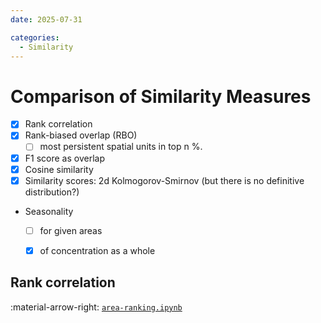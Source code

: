 ```yaml
---
date: 2025-07-31

categories:
  - Similarity
---
```


# Comparison of Similarity Measures

- [X] Rank correlation
- [X] Rank-biased overlap (RBO)
  - [ ] most persistent spatial units in top n %.
- [X] F1 score as overlap
- [X] Cosine similarity
- [X] Similarity scores: 2d Kolmogorov-Smirnov (but there is no definitive distribution?)
- Seasonality
  - [ ] for given areas
  - [X] of concentration as a whole


## Rank correlation

:material-arrow-right: [`area-ranking.ipynb`](https://github.com/safer-streets/safer-streets-eda/blob/main/area-ranking.ipynb)

